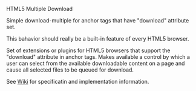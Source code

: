 HTML5 Multiple Download

Simple download-multiple for anchor tags that have "download" attribute set.

This bahavior should really be a built-in feature of every HTML5 browser.


Set of extensions or plugins for HTML5 browsers that support the "download" attribute in anchor tags. Makes
available a control by which a user can select from the available downloadable content on a page and cause
all selected files to be queued for download.

See [Wiki](https://github.com/mediascience/HTML5-Multiple-Download/wiki) for specificatin and implementation information.



